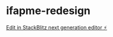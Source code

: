 # ifapme-redesign

[Edit in StackBlitz next generation editor ⚡️](https://stackblitz.com/~/github.com/DesignThinkerer/ifapme-redesign)
